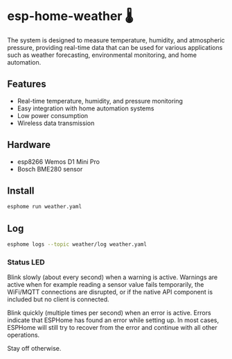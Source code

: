 # esp-home-weather 🌡️

 The system is designed to measure temperature, humidity, and atmospheric pressure, providing real-time data that can be used for various applications such as weather forecasting, environmental monitoring, and home automation.

## Features

+ Real-time temperature, humidity, and pressure monitoring
+ Easy integration with home automation systems
+ Low power consumption
+ Wireless data transmission

## Hardware

+ esp8266 Wemos D1 Mini Pro
+ Bosch BME280 sensor

## Install

```bash
esphome run weather.yaml
```

## Log

```bash
esphome logs --topic weather/log weather.yaml
```

### Status LED

Blink slowly (about every second) when a warning is active. Warnings are active when for example reading a sensor value fails temporarily, the WiFi/MQTT connections are disrupted, or if the native API component is included but no client is connected.

Blink quickly (multiple times per second) when an error is active. Errors indicate that ESPHome has found an error while setting up. In most cases, ESPHome will still try to recover from the error and continue with all other operations.

Stay off otherwise.
